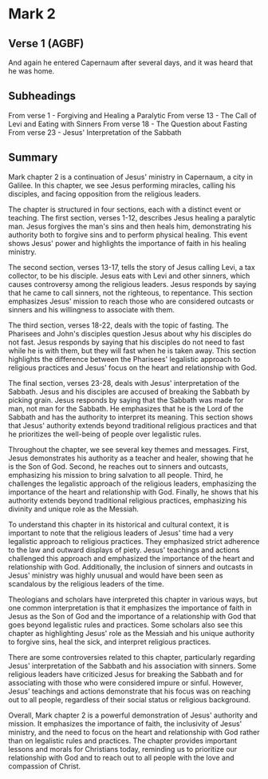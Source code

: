 # Mark 2

## Verse 1 (AGBF)

And again he entered Capernaum after several days, and it was heard that he was home.

## Subheadings

From verse 1 - Forgiving and Healing a Paralytic
From verse 13 - The Call of Levi and Eating with Sinners
From verse 18 - The Question about Fasting
From verse 23 - Jesus' Interpretation of the Sabbath

## Summary

Mark chapter 2 is a continuation of Jesus' ministry in Capernaum, a city in Galilee. In this chapter, we see Jesus performing miracles, calling his disciples, and facing opposition from the religious leaders.

The chapter is structured in four sections, each with a distinct event or teaching. The first section, verses 1-12, describes Jesus healing a paralytic man. Jesus forgives the man's sins and then heals him, demonstrating his authority both to forgive sins and to perform physical healing. This event shows Jesus' power and highlights the importance of faith in his healing ministry.

The second section, verses 13-17, tells the story of Jesus calling Levi, a tax collector, to be his disciple. Jesus eats with Levi and other sinners, which causes controversy among the religious leaders. Jesus responds by saying that he came to call sinners, not the righteous, to repentance. This section emphasizes Jesus' mission to reach those who are considered outcasts or sinners and his willingness to associate with them.

The third section, verses 18-22, deals with the topic of fasting. The Pharisees and John's disciples question Jesus about why his disciples do not fast. Jesus responds by saying that his disciples do not need to fast while he is with them, but they will fast when he is taken away. This section highlights the difference between the Pharisees' legalistic approach to religious practices and Jesus' focus on the heart and relationship with God.

The final section, verses 23-28, deals with Jesus' interpretation of the Sabbath. Jesus and his disciples are accused of breaking the Sabbath by picking grain. Jesus responds by saying that the Sabbath was made for man, not man for the Sabbath. He emphasizes that he is the Lord of the Sabbath and has the authority to interpret its meaning. This section shows that Jesus' authority extends beyond traditional religious practices and that he prioritizes the well-being of people over legalistic rules.

Throughout the chapter, we see several key themes and messages. First, Jesus demonstrates his authority as a teacher and healer, showing that he is the Son of God. Second, he reaches out to sinners and outcasts, emphasizing his mission to bring salvation to all people. Third, he challenges the legalistic approach of the religious leaders, emphasizing the importance of the heart and relationship with God. Finally, he shows that his authority extends beyond traditional religious practices, emphasizing his divinity and unique role as the Messiah.

To understand this chapter in its historical and cultural context, it is important to note that the religious leaders of Jesus' time had a very legalistic approach to religious practices. They emphasized strict adherence to the law and outward displays of piety. Jesus' teachings and actions challenged this approach and emphasized the importance of the heart and relationship with God. Additionally, the inclusion of sinners and outcasts in Jesus' ministry was highly unusual and would have been seen as scandalous by the religious leaders of the time.

Theologians and scholars have interpreted this chapter in various ways, but one common interpretation is that it emphasizes the importance of faith in Jesus as the Son of God and the importance of a relationship with God that goes beyond legalistic rules and practices. Some scholars also see this chapter as highlighting Jesus' role as the Messiah and his unique authority to forgive sins, heal the sick, and interpret religious practices.

There are some controversies related to this chapter, particularly regarding Jesus' interpretation of the Sabbath and his association with sinners. Some religious leaders have criticized Jesus for breaking the Sabbath and for associating with those who were considered impure or sinful. However, Jesus' teachings and actions demonstrate that his focus was on reaching out to all people, regardless of their social status or religious background.

Overall, Mark chapter 2 is a powerful demonstration of Jesus' authority and mission. It emphasizes the importance of faith, the inclusivity of Jesus' ministry, and the need to focus on the heart and relationship with God rather than on legalistic rules and practices. The chapter provides important lessons and morals for Christians today, reminding us to prioritize our relationship with God and to reach out to all people with the love and compassion of Christ.